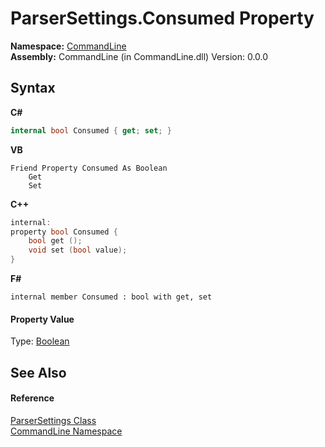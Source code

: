 # ParserSettings.Consumed Property 
 

**Namespace:**&nbsp;<a href="N_CommandLine">CommandLine</a><br />**Assembly:**&nbsp;CommandLine (in CommandLine.dll) Version: 0.0.0

## Syntax

**C#**<br />
``` C#
internal bool Consumed { get; set; }
```

**VB**<br />
``` VB
Friend Property Consumed As Boolean
	Get
	Set
```

**C++**<br />
``` C++
internal:
property bool Consumed {
	bool get ();
	void set (bool value);
}
```

**F#**<br />
``` F#
internal member Consumed : bool with get, set

```


#### Property Value
Type: <a href="https://docs.microsoft.com/dotnet/api/system.boolean" target="_blank">Boolean</a>

## See Also


#### Reference
<a href="T_CommandLine_ParserSettings">ParserSettings Class</a><br /><a href="N_CommandLine">CommandLine Namespace</a><br />